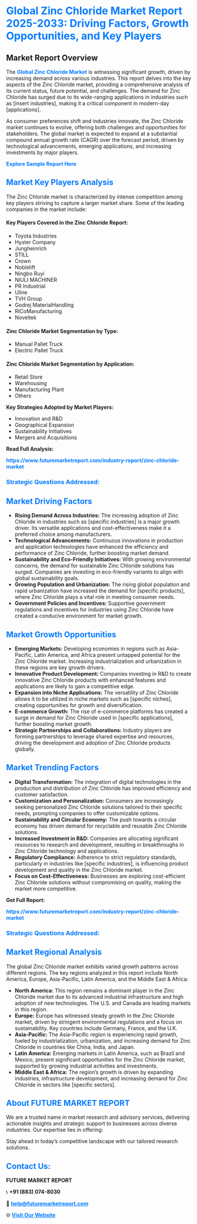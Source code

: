 <h1 style="color: #007BFF;">Global Zinc Chloride Market Report 2025-2033: Driving Factors, Growth Opportunities, and Key Players</h1>

<section id="overview">
<h2>Market Report Overview</h2>
<p>The <a href="https://www.futuremarketreport.com/industry-report/zinc-chloride-market" style="color: #007BFF; text-decoration: none;"><strong>Global Zinc Chloride Market</strong></a> is witnessing significant growth, driven by increasing demand across various industries. This report delves into the key aspects of the Zinc Chloride market, providing a comprehensive analysis of its current status, future potential, and challenges. The demand for Zinc Chloride has surged due to its wide-ranging applications in industries such as [insert industries], making it a critical component in modern-day [applications].</p>
<p>As consumer preferences shift and industries innovate, the Zinc Chloride market continues to evolve, offering both challenges and opportunities for stakeholders. The global market is expected to expand at a substantial compound annual growth rate (CAGR) over the forecast period, driven by technological advancements, emerging applications, and increasing investments by major players.</p>
</section>

<section id="overview">
<p><a href="https://www.futuremarketreport.com/request-sample/reportId=33183" style="color: #007BFF; text-decoration: none;"><strong>Explore Sample Report Here</strong></a></p>
</section>

<section id="key-players">
<h2 style="color: #007BFF;">Market Key Players Analysis</h2>
<p>The Zinc Chloride market is characterized by intense competition among key players striving to capture a larger market share. Some of the leading companies in the market include:</p>
<h4>Key Players Covered in the Zinc Chloride Report:</h4>
<ul><li>Toyota Industries</li><li>Hyster Company</li><li>Jungheinrich</li><li>STILL</li><li>Crown</li><li>Noblelift</li><li>Ningbo Ruyi</li><li>NIULI MACHINER</li><li>PR Industrial</li><li>Uline</li><li>TVH Group</li><li>Godrej MaterialHandling</li><li>RICoManufacturing</li><li>Noveltek</li></ul>
<h4>Zinc Chloride Market Segmentation by Type:</h4>
<ul><li>Manual Pallet Truck</li><li>Electric Pallet Truck</li></ul>

<h4>Zinc Chloride Market Segmentation by Application:</h4>
<ul><li>Retail Store</li><li>Warehousing</li><li>Manufacturing Plant</li><li>Others</li></ul>
<p><strong>Key Strategies Adopted by Market Players:</strong></p>
<ul>
<li>Innovation and R&D</li>
<li>Geographical Expansion</li>
<li>Sustainability Initiatives</li>
<li>Mergers and Acquisitions</li>
</ul>
</section>

<section>
<p><strong>Read Full Analysis: </strong></p><a href="https://www.futuremarketreport.com/industry-report/zinc-chloride-market" style="color: #007BFF; text-decoration: none;"><strong>https://www.futuremarketreport.com/industry-report/zinc-chloride-market</strong></a>
<h3 style="color: #007BFF;">Strategic Questions Addressed:</h3>
</section>

<section id="driving-factors">
<h2 style="color: #007BFF;">Market Driving Factors</h2>
<ul>
<li><strong>Rising Demand Across Industries:</strong> The increasing adoption of Zinc Chloride in industries such as [specific industries] is a major growth driver. Its versatile applications and cost-effectiveness make it a preferred choice among manufacturers.</li>
<li><strong>Technological Advancements:</strong> Continuous innovations in production and application technologies have enhanced the efficiency and performance of Zinc Chloride, further boosting market demand.</li>
<li><strong>Sustainability and Eco-Friendly Initiatives:</strong> With growing environmental concerns, the demand for sustainable Zinc Chloride solutions has surged. Companies are investing in eco-friendly variants to align with global sustainability goals.</li>
<li><strong>Growing Population and Urbanization:</strong> The rising global population and rapid urbanization have increased the demand for [specific products], where Zinc Chloride plays a vital role in meeting consumer needs.</li>
<li><strong>Government Policies and Incentives:</strong> Supportive government regulations and incentives for industries using Zinc Chloride have created a conducive environment for market growth.</li>
</ul>
</section>

<section id="growth-opportunities">
<h2 style="color: #007BFF;">Market Growth Opportunities</h2>
<ul>
<li><strong>Emerging Markets:</strong> Developing economies in regions such as Asia-Pacific, Latin America, and Africa present untapped potential for the Zinc Chloride market. Increasing industrialization and urbanization in these regions are key growth drivers.</li>
<li><strong>Innovative Product Development:</strong> Companies investing in R&D to create innovative Zinc Chloride products with enhanced features and applications are likely to gain a competitive edge.</li>
<li><strong>Expansion into Niche Applications:</strong> The versatility of Zinc Chloride allows it to be utilized in niche markets such as [specific niches], creating opportunities for growth and diversification.</li>
<li><strong>E-commerce Growth:</strong> The rise of e-commerce platforms has created a surge in demand for Zinc Chloride used in [specific applications], further boosting market growth.</li>
<li><strong>Strategic Partnerships and Collaborations:</strong> Industry players are forming partnerships to leverage shared expertise and resources, driving the development and adoption of Zinc Chloride products globally.</li>
</ul>
</section>

<section id="trending-factors">
<h2 style="color: #007BFF;">Market Trending Factors</h2>
<ul>
<li><strong>Digital Transformation:</strong> The integration of digital technologies in the production and distribution of Zinc Chloride has improved efficiency and customer satisfaction.</li>
<li><strong>Customization and Personalization:</strong> Consumers are increasingly seeking personalized Zinc Chloride solutions tailored to their specific needs, prompting companies to offer customizable options.</li>
<li><strong>Sustainability and Circular Economy:</strong> The push towards a circular economy has driven demand for recyclable and reusable Zinc Chloride solutions.</li>
<li><strong>Increased Investment in R&D:</strong> Companies are allocating significant resources to research and development, resulting in breakthroughs in Zinc Chloride technology and applications.</li>
<li><strong>Regulatory Compliance:</strong> Adherence to strict regulatory standards, particularly in industries like [specific industries], is influencing product development and quality in the Zinc Chloride market.</li>
<li><strong>Focus on Cost-Effectiveness:</strong> Businesses are exploring cost-efficient Zinc Chloride solutions without compromising on quality, making the market more competitive.</li>
</ul>
</section>

<section>
<p><strong>Get Full Report: </strong></p><a href="https://www.futuremarketreport.com/industry-report/zinc-chloride-market" style="color: #007BFF; text-decoration: none;"><strong>https://www.futuremarketreport.com/industry-report/zinc-chloride-market</strong></a>
<h3 style="color: #007BFF;">Strategic Questions Addressed:</h3>
</section>


<section id="regional-analysis">
<h2 style="color: #007BFF;">Market Regional Analysis</h2>
<p>The global Zinc Chloride market exhibits varied growth patterns across different regions. The key regions analyzed in this report include North America, Europe, Asia-Pacific, Latin America, and the Middle East & Africa:</p>
<ul>
<li><strong>North America:</strong> This region remains a dominant player in the Zinc Chloride market due to its advanced industrial infrastructure and high adoption of new technologies. The U.S. and Canada are leading markets in this region.</li>
<li><strong>Europe:</strong> Europe has witnessed steady growth in the Zinc Chloride market, driven by stringent environmental regulations and a focus on sustainability. Key countries include Germany, France, and the U.K.</li>
<li><strong>Asia-Pacific:</strong> The Asia-Pacific region is experiencing rapid growth, fueled by industrialization, urbanization, and increasing demand for Zinc Chloride in countries like China, India, and Japan.</li>
<li><strong>Latin America:</strong> Emerging markets in Latin America, such as Brazil and Mexico, present significant opportunities for the Zinc Chloride market, supported by growing industrial activities and investments.</li>
<li><strong>Middle East & Africa:</strong> The region’s growth is driven by expanding industries, infrastructure development, and increasing demand for Zinc Chloride in sectors like [specific sectors].</li>
</ul>
</section>

<footer>
<h2 style="color: #007BFF;">About FUTURE MARKET REPORT</h2>
<p>We are a trusted name in market research and advisory services, delivering actionable insights and strategic support to businesses across diverse industries. Our expertise lies in offering:</p>

<p>Stay ahead in today’s competitive landscape with our tailored research solutions.</p>

<h2 style="color: #007BFF;">Contact Us:</h2>
<p><strong>FUTURE MARKET REPORT</strong></p>
<p>📞 <strong>+91 (883) 074-8030</strong></p>
<p>📧 <strong><a href="mailto:help@futuremarketreport.com" style="color: #007BFF;">help@futuremarketreport.com</a></strong></p>
<p>🌐 <strong><a href="https://www.futuremarketreport.com/" style="color: #007BFF;">Visit Our Website</a></strong></p>
</footer>